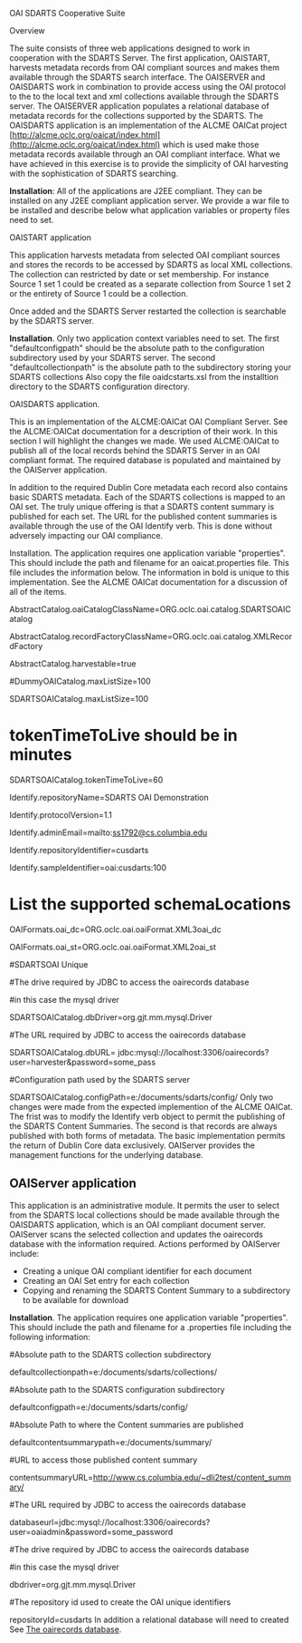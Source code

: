 OAI SDARTS Cooperative Suite

Overview

The suite consists of three web applications designed to work in cooperation with the SDARTS Server. The first application, OAISTART, harvests metadata records from OAI compliant sources and makes them available through the SDARTS search interface. The OAISERVER and OAISDARTS work in combination to provide access using the OAI protocol to the to the local text and xml collections available through the SDARTS server. The OAISERVER application populates a relational database of metadata records for the collections supported by the SDARTS. The OAISDARTS application is an implementation of the ALCME OAICat project [http://alcme.oclc.org/oaicat/index.html](http://alcme.oclc.org/oaicat/index.html) which is used make those metadata records available through an OAI compliant interface. What we have achieved in this exercise is to provide the simplicity of OAI harvesting with the sophistication of SDARTS searching.

**Installation**: All of the applications are J2EE compliant. They can be installed on any J2EE compliant application server. We provide a war file to be installed and describe below what application variables or property files need to set.

OAISTART application

This application harvests metadata from selected OAI compliant sources and stores the records to be accessed by SDARTS as local XML collections. The collection can restricted by date or set membership. For instance Source 1 set 1 could be created as a separate collection from Source 1 set 2 or the entirety of Source 1 could be a collection.

Once added and the SDARTS Server restarted the collection is searchable by the SDARTS server.

**Installation**. Only two application context variables need to set. The first "defaultconfigpath" should be the absolute path to the configuration subdirectory used by your SDARTS server. The second "defaultcollectionpath" is the absolute path to the subdirectory storing your SDARTS collections Also copy the file oaidcstarts.xsl from the installtion directory to the SDARTS configuration directory.

OAISDARTS application.

This is an implementation of the ALCME:OAICat OAI Compliant Server. See the ALCME:OAICat documentation for a description of their work. In this section I will highlight the changes we made. We used ALCME:OAICat to publish all of the local records behind the SDARTS Server in an OAI compliant format. The required database is populated and maintained by the OAIServer application.

In addition to the required Dublin Core metadata each record also contains basic SDARTS metadata. Each of the SDARTS collections is mapped to an OAI set. The truly unique offering is that a SDARTS content summary is published for each set. The URL for the published content summaries is available through the use of the OAI Identify verb. This is done without adversely impacting our OAI compliance.

Installation. The application requires one application variable "properties". This should include the path and filename for an oaicat.properties file. This file includes the information below. The information in bold is unique to this implementation. See the ALCME OAICat documentation for a discussion of all of the items.

AbstractCatalog.oaiCatalogClassName=ORG.oclc.oai.catalog.SDARTSOAICatalog

AbstractCatalog.recordFactoryClassName=ORG.oclc.oai.catalog.XMLRecordFactory

AbstractCatalog.harvestable=true

#DummyOAICatalog.maxListSize=100

SDARTSOAICatalog.maxListSize=100

# tokenTimeToLive should be in minutes

SDARTSOAICatalog.tokenTimeToLive=60

Identify.repositoryName=SDARTS OAI Demonstration 

Identify.protocolVersion=1.1

Identify.adminEmail=mailto:ss1792@cs.columbia.edu

Identify.repositoryIdentifier=cusdarts

Identify.sampleIdentifier=oai:cusdarts:100

# List the supported schemaLocations

OAIFormats.oai_dc=ORG.oclc.oai.oaiFormat.XML3oai_dc

OAIFormats.oai_st=ORG.oclc.oai.oaiFormat.XML2oai_st

#SDARTSOAI Unique

#The drive required by JDBC to access the oairecords database

#in this case the mysql driver

SDARTSOAICatalog.dbDriver=org.gjt.mm.mysql.Driver

#The URL required by JDBC to access the oairecords database

SDARTSOAICatalog.dbURL=
    jdbc:mysql://localhost:3306/oairecords?user=harvester&password=some_pass

#Configuration path used by the SDARTS server

SDARTSOAICatalog.configPath=e:/documents/sdarts/config/
Only two changes were made from the expected implemention of the ALCME OAICat. The frist was to modify the Identify verb object to permit the publishing of the SDARTS Content Summaries. The second is that records are always published with both forms of metadata. The basic implementation permits the return of Dublin Core data exclusively. OAIServer provides the management functions for the underlying database.

OAIServer application
---------------------

This application is an administrative module. It permits the user to select from the SDARTS local collections should be made available through the OAISDARTS application, which is an OAI compliant document server. OAIServer scans the selected collection and updates the oairecords database with the information required. Actions performed by OAIServer include:

+   Creating a unique OAI compliant identifier for each document
+   Creating an OAI Set entry for each collection
+   Copying and renaming the SDARTS Content Summary to a subdirectory to be available for download

**Installation**. The application requires one application variable "properties". This should include the path and filename for a .properties file including the following information:

#Absolute path to the SDARTS collection subdirectory

defaultcollectionpath=e:/documents/sdarts/collections/

#Absolute path to the SDARTS configuration subdirectory

defaultconfigpath=e:/documents/sdarts/config/

#Absolute Path to where the Content summaries are published

defaultcontentsummarypath=e:/documents/summary/

#URL to access those published content summary

contentsummaryURL=http://www.cs.columbia.edu/~dli2test/content_summary/

#The URL required by JDBC to access the oairecords database

databaseurl=jdbc:mysql://localhost:3306/oairecords?user=oaiadmin&password=some_password

#The drive required by JDBC to access the oairecords database

#in this case the mysql driver

dbdriver=org.gjt.mm.mysql.Driver

#The repository id used to create the OAI unique identifiers

repositoryId=cusdarts
In addition a relational database will need to created See [The oairecords database](http://sdarts.cs.columbia.edu/documentation/oai-databasecreation.html).

